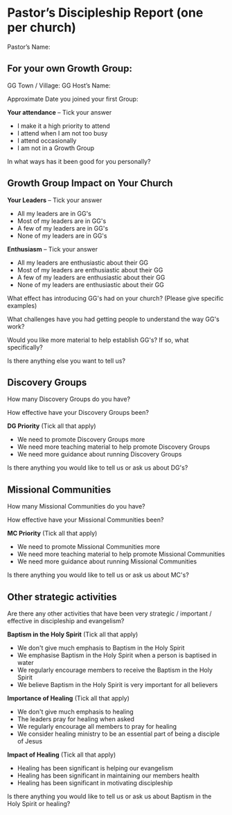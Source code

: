 # Pastor’s Discipleship Report (one per church)

Pastor’s Name:

## For your own Growth Group:

GG Town / Village: GG Host’s Name:

Approximate Date you joined your first Group:

**Your attendance** – Tick your answer

-   I make it a high priority to attend
-   I attend when I am not too busy
-   I attend occasionally
-   I am not in a Growth Group

In what ways has it been good for you personally?

## Growth Group Impact on Your Church

**Your Leaders** – Tick your answer

-   All my leaders are in GG's
-   Most of my leaders are in GG's
-   A few of my leaders are in GG's
-   None of my leaders are in GG's

**Enthusiasm** – Tick your answer

-   All my leaders are enthusiastic about their GG
-   Most of my leaders are enthusiastic about their GG
-   A few of my leaders are enthusiastic about their GG
-   None of my leaders are enthusiastic about their GG

What effect has introducing GG's had on your church? (Please give specific examples)

What challenges have you had getting people to understand the way GG's work?

Would you like more material to help establish GG's? If so, what specifically?

Is there anything else you want to tell us?

## Discovery Groups

How many Discovery Groups do you have?

How effective have your Discovery Groups been?

**DG Priority** (Tick all that apply)

-   We need to promote Discovery Groups more
-   We need more teaching material to help promote Discovery Groups
-   We need more guidance about running Discovery Groups

Is there anything you would like to tell us or ask us about DG's?

## Missional Communities

How many Missional Communities do you have?

How effective have your Missional Communities been?

**MC Priority** (Tick all that apply)

-   We need to promote Missional Communities more
-   We need more teaching material to help promote Missional Communities
-   We need more guidance about running Missional Communities

Is there anything you would like to tell us or ask us about MC's?

## 

## Other strategic activities

Are there any other activities that have been very strategic / important / effective in discipleship and evangelism?

**Baptism in the Holy Spirit** (Tick all that apply)

-   We don't give much emphasis to Baptism in the Holy Spirit
-   We emphasise Baptism in the Holy Spirit when a person is baptised in water
-   We regularly encourage members to receive the Baptism in the Holy Spirit
-   We believe Baptism in the Holy Spirit is very important for all believers

**Importance of Healing** (Tick all that apply)

-   We don't give much emphasis to healing
-   The leaders pray for healing when asked
-   We regularly encourage all members to pray for healing
-   We consider healing ministry to be an essential part of being a disciple of Jesus

**Impact of Healing** (Tick all that apply)

-   Healing has been significant is helping our evangelism
-   Healing has been significant in maintaining our members health
-   Healing has been significant in motivating discipleship

Is there anything you would like to tell us or ask us about Baptism in the Holy Spirit or healing?
